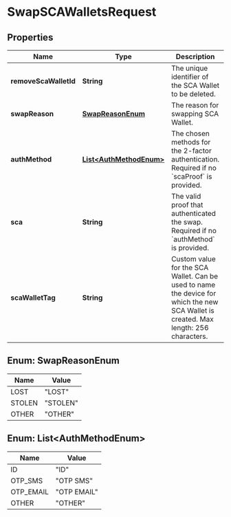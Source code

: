 

# SwapSCAWalletsRequest


## Properties

| Name | Type | Description | Notes |
|------------ | ------------- | ------------- | -------------|
|**removeScaWalletId** | **String** | The unique identifier of the SCA Wallet to be deleted. |  |
|**swapReason** | [**SwapReasonEnum**](#SwapReasonEnum) | The reason for swapping SCA Wallet. |  |
|**authMethod** | [**List&lt;AuthMethodEnum&gt;**](#List&lt;AuthMethodEnum&gt;) | The chosen methods for the 2-factor authentication. Required if no &#x60;scaProof&#x60; is provided.  |  [optional] |
|**sca** | **String** | The valid proof that authenticated the swap. Required if no &#x60;authMethod&#x60; is provided. |  [optional] |
|**scaWalletTag** | **String** | Custom value for the SCA Wallet. Can be used to name the device for which the new SCA Wallet is created. Max length: 256 characters.  |  [optional] |



## Enum: SwapReasonEnum

| Name | Value |
|---- | -----|
| LOST | &quot;LOST&quot; |
| STOLEN | &quot;STOLEN&quot; |
| OTHER | &quot;OTHER&quot; |



## Enum: List&lt;AuthMethodEnum&gt;

| Name | Value |
|---- | -----|
| ID | &quot;ID&quot; |
| OTP_SMS | &quot;OTP SMS&quot; |
| OTP_EMAIL | &quot;OTP EMAIL&quot; |
| OTHER | &quot;OTHER&quot; |



